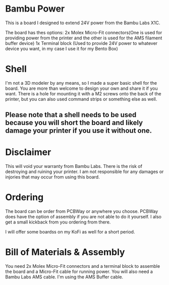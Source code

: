 # Bambu Power
This is a board I designed to extend 24V power from the Bambu Labs X1C. 

The board has thes options:
2x Molex Micro-Fit connectors(One is used for providing power from the printer and the other is used for the AMS filament buffer device)
1x Terminal block (Used to provide 24V power to whatever device you want, in my case I use it for my Bento Box)

# Shell
I'm not a 3D modeler by any means, so I made a super basic shell for the board. You are more than welcome to design your own and share it if you want. There is a hole for mounting it with a M2 screws onto the back of the printer, but you can also used command strips or something else as well.

## Please note that a shell needs to be used because you will short the board and likely damage your printer if you use it without one. ##

# Disclaimer
This will void your warranty from Bambu Labs. There is the risk of destroying and ruining your printer. I am not responsible for any damages or injories that may occur from using this board.

# Ordering
The board can be order from PCBWay or anywhere you choose. PCBWay does have the option of assembly if you are not able to do it yourself. I also get a small kickback from you ordering from there.

I will offer some boardss on my KoFi as well for a short period.



# Bill of Materials & Assembly
You need 2x Molex Micro-Fit connectors and a terminal block to assemble the board and a Micro-Fit cable for running power. You will also need a Bambu Labs AMS cable. I'm using the AMS Buffer cable.
